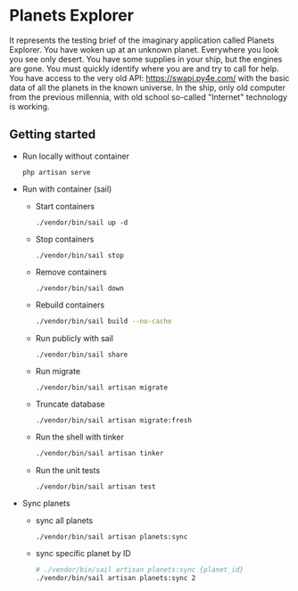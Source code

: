 # Planets Explorer
It represents the testing brief of the imaginary application called Planets Explorer. You have woken up at an unknown planet. Everywhere you look you see only desert. You have some supplies in your ship, but the engines are gone. You must quickly identify where you are and try to call for help. You have access to the very old API: https://swapi.py4e.com/ with the basic data of all the planets in the known universe. In the ship, only old computer from the previous millennia, with old school so-called "Internet" technology is working. 

## Getting started

- Run locally without container
    ```
    php artisan serve
    ```
- Run with container (sail)
    - Start containers
        ```
        ./vendor/bin/sail up -d
        ```
    - Stop containers
        ```
        ./vendor/bin/sail stop
        ```
    - Remove containers
        ```
        ./vendor/bin/sail down
        ```
    - Rebuild containers
        ```sh
        ./vendor/bin/sail build --no-cache
        ```
    - Run publicly with sail
        ```
        ./vendor/bin/sail share
        ```
    - Run migrate
        ```
        ./vendor/bin/sail artisan migrate
        ```
    - Truncate database
        ```
        ./vendor/bin/sail artisan migrate:fresh
        ```
    - Run the shell with tinker
        ```sh
        ./vendor/bin/sail artisan tinker
        ```
    - Run the unit tests
        ```
        ./vendor/bin/sail artisan test
        ```

- Sync planets
    - sync all planets
        ```sh
        ./vendor/bin/sail artisan planets:sync
        ```
    - sync specific planet by ID
        ```sh
        # ./vendor/bin/sail artisan planets:sync {planet_id}
        ./vendor/bin/sail artisan planets:sync 2
        ```

